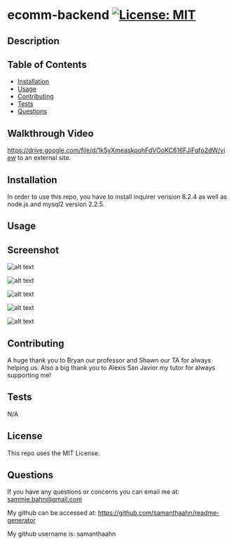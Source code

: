 # ecomm-backend [![License: MIT](https://img.shields.io/badge/License-MIT-yellow.svg)](https://opensource.org/licenses/MIT)


## Description


## Table of Contents
- [Installation](#installation)
- [Usage](#usage)
- [Contributing](#contributing)
- [Tests](#tests)
- [Questions](#questions)

## Walkthrough Video 
https://drive.google.com/file/d/1k5yXmeaskpohFdVOoKC616FJiFqfp2dW/view to an external site.

## Installation
In order to use this repo, you have to install inquirer verision 8.2.4 as well as node.js and mysql2 version 2.2.5. 

## Usage


## Screenshot
![alt text](./assets/images/Screenshot%202023-04-14%20at%209.07.45%20PM.png)

![alt text](./assets/images/Screenshot%202023-04-14%20at%209.07.58%20PM.png)

![alt text](./assets/images/Screenshot%202023-04-14%20at%209.08.28%20PM.png)

![alt text](./assets/images/Screenshot%202023-04-14%20at%209.08.44%20PM.png)

![alt text](./assets/images/Screenshot%202023-04-14%20at%209.09.03%20PM.png)

## Contributing
A huge thank you to Bryan our professor and Shawn our TA for always helping us. Also a big thank you to Alexis San Javior my tutor for always supporting me! 

## Tests
N/A

## License
This repo uses the MIT License. 

## Questions
If you have any questions or concerns you can email me at: sammie.bahn@gmail.com

My github can be accessed at: https://github.com/samanthaahn/readme-generator

My github username is: samanthaahn

